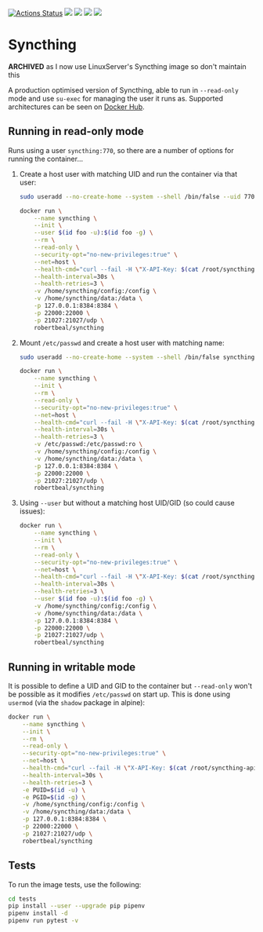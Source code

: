 [![Actions Status](https://github.com/robertbeal/docker-syncthing/workflows/build/badge.svg)](https://github.com/robertbeal/docker-syncthing/actions)
[![](https://images.microbadger.com/badges/image/robertbeal/syncthing.svg)](https://microbadger.com/images/robertbeal/syncthing "Get your own image badge on microbadger.com")
[![](https://images.microbadger.com/badges/version/robertbeal/syncthing.svg)](https://microbadger.com/images/robertbeal/syncthing "Get your own version badge on microbadger.com")
[![](https://img.shields.io/docker/pulls/robertbeal/syncthing.svg)](https://hub.docker.com/r/robertbeal/syncthing/)
[![](https://img.shields.io/docker/stars/robertbeal/syncthing.svg)](https://hub.docker.com/r/robertbeal/syncthing/)

# Syncthing

**ARCHIVED** as I now use LinuxServer's Syncthing image so don't maintain this

A production optimised version of Syncthing, able to run in `--read-only` mode and use `su-exec` for managing the user it runs as. Supported architectures can be seen on [Docker Hub](https://hub.docker.com/repository/docker/robertbeal/syncthing). 

## Running in read-only mode

Runs using a user `syncthing:770`, so there are a number of options for running the container...

1. Create a host user with matching UID and run the container via that user:

    ```bash
    sudo useradd --no-create-home --system --shell /bin/false --uid 770 foo

    docker run \
        --name syncthing \
        --init \
        --user $(id foo -u):$(id foo -g) \
        --rm \
        --read-only \
        --security-opt="no-new-privileges:true" \
        --net=host \
        --health-cmd="curl --fail -H \"X-API-Key: $(cat /root/syncthing-api-key)\" http://127.0.0.1:8384/rest/system/ping || exit 1" \
        --health-interval=30s \
        --health-retries=3 \
        -v /home/syncthing/config:/config \
        -v /home/syncthing/data:/data \
        -p 127.0.0.1:8384:8384 \
        -p 22000:22000 \
        -p 21027:21027/udp \
        robertbeal/syncthing
    ```

1. Mount `/etc/passwd` and create a host user with matching name:

    ```bash
    sudo useradd --no-create-home --system --shell /bin/false syncthing

    docker run \
        --name syncthing \
        --init \
        --rm \
        --read-only \
        --security-opt="no-new-privileges:true" \
        --net=host \
        --health-cmd="curl --fail -H \"X-API-Key: $(cat /root/syncthing-api-key)\" http://127.0.0.1:8384/rest/system/ping || exit 1" \
        --health-interval=30s \
        --health-retries=3 \
        -v /etc/passwd:/etc/passwd:ro \
        -v /home/syncthing/config:/config \
        -v /home/syncthing/data:/data \
        -p 127.0.0.1:8384:8384 \
        -p 22000:22000 \
        -p 21027:21027/udp \
        robertbeal/syncthing
    ```

1. Using `--user` but without a matching host UID/GID (so could cause issues):

    ```bash
    docker run \
        --name syncthing \
        --init \
        --rm \
        --read-only \
        --security-opt="no-new-privileges:true" \
        --net=host \
        --health-cmd="curl --fail -H \"X-API-Key: $(cat /root/syncthing-api-key)\" http://127.0.0.1:8384/rest/system/ping || exit 1" \
        --health-interval=30s \
        --health-retries=3 \
        --user $(id foo -u):$(id foo -g) \
        -v /home/syncthing/config:/config \
        -v /home/syncthing/data:/data \
        -p 127.0.0.1:8384:8384 \
        -p 22000:22000 \
        -p 21027:21027/udp \
        robertbeal/syncthing
    ```

## Running in writable mode

It is possible to define a UID and GID to the container but `--read-only` won't be possible as it modifies `/etc/passwd` on start up. This is done using `usermod` (via the `shadow` package in alpine):

```bash
docker run \
    --name syncthing \
    --init \
    --rm \
    --read-only \
    --security-opt="no-new-privileges:true" \
    --net=host \
    --health-cmd="curl --fail -H \"X-API-Key: $(cat /root/syncthing-api-key)\" http://127.0.0.1:8384/rest/system/ping || exit 1" \
    --health-interval=30s \
    --health-retries=3 \
    -e PUID=$(id -u) \
    -e PGID=$(id -g) \
    -v /home/syncthing/config:/config \
    -v /home/syncthing/data:/data \
    -p 127.0.0.1:8384:8384 \
    -p 22000:22000 \
    -p 21027:21027/udp \
    robertbeal/syncthing
```

## Tests

To run the image tests, use the following:

```bash
cd tests
pip install --user --upgrade pip pipenv
pipenv install -d
pipenv run pytest -v
```
